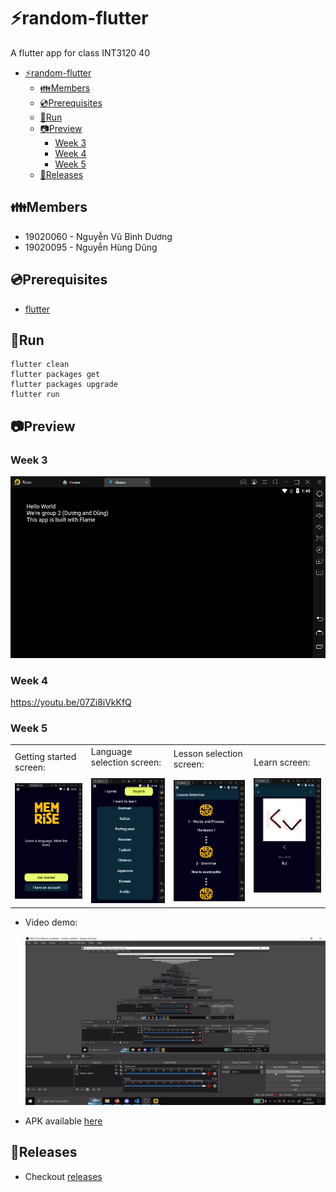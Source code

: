 # ⚡random-flutter

A flutter app for class INT3120 40

- [⚡random-flutter](#random-flutter)
  - [👪Members](#members)
  - [💿Prerequisites](#prerequisites)
  - [🏃Run](#run)
  - [📷Preview](#preview)
    - [Week 3](#week-3)
    - [Week 4](#week-4)
    - [Week 5](#week-5)
  - [📢Releases](#releases)

## 👪Members

-   19020060 - Nguyễn Vũ Bình Dương
-   19020095 - Nguyễn Hùng Dũng

## 💿Prerequisites

-   [flutter](https://docs.flutter.dev/get-started/install)

## 🏃Run

```
flutter clean
flutter packages get
flutter packages upgrade
flutter run
```

## 📷Preview

### Week 3

![demo_week1](/preview/demo_preview.png)

### Week 4

https://youtu.be/07Zi8iVkKfQ

### Week 5

<table>
<tr>
<td>
  Getting started screen:</br></br>
  <img src="/preview/screen1.png" alt="Getting started screen" width="200"/>
</td>
<td>
  Language selection screen:</br></br>
  <img src="/preview/screen2.png" alt="Language selection screen" width="200"/>
</td>
<td>
  Lesson selection screen:</br></br>
  <img src="/preview/screen3.png" alt="Lesson selection screen" width="200"/>
</td>
<td>
  Learn screen:</br></br>
  <img src="/preview/screen4.png" alt="Learn screen" width="200"/>
</td>
</tr></table>

- Video demo:

  ![Video demo](/preview/week5.gif)

- APK available [here](https://github.com/duongoku/random-flutter/releases/tag/v0.0.1-alpha)

## 📢Releases

-   Checkout [releases](https://github.com/duongoku/random-flutter/releases)
